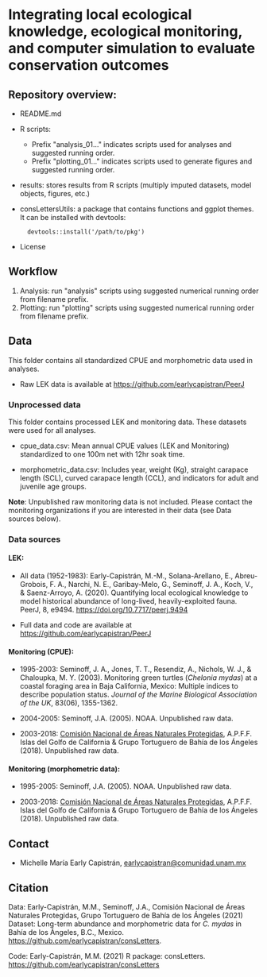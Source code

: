 # Integrating local ecological knowledge, ecological monitoring, and computer simulation to evaluate conservation outcomes


## Repository overview:
- README.md
- R scripts: 
	- Prefix "analysis_01..." indicates scripts used for analyses and suggested running order. 
	- Prefix "plotting_01..." indicates scripts used to generate figures and suggested running order. 	
- results: stores results from R scripts (multiply imputed datasets, model objects, figures, etc.)
- consLettersUtils: a package that contains functions and ggplot themes. It can be installed with devtools: 

		devtools::install('/path/to/pkg')
- License

## Workflow
1. Analysis: run "analysis" scripts using suggested numerical running order from filename prefix. 
2. Plotting: run "plotting" scripts using suggested numerical running order from filename prefix.

## Data
This folder contains all standardized CPUE and morphometric data used in analyses. 

- Raw LEK data is available at <https://github.com/earlycapistran/PeerJ>


### Unprocessed data
This folder contains processed LEK and monitoring data. These datasets were used for all analyses. 

- cpue_data.csv: Mean annual CPUE values (LEK and Monitoring) standardized to one 100m net with 12hr soak time.

- morphometric_data.csv: Includes year, weight (Kg), straight carapace length (SCL), curved carapace length (CCL), and indicators for adult and juvenile age groups.

**Note**: Unpublished raw monitoring data is not included. Please contact the monitoring organizations if you are interested in their data (see Data sources below).

### Data sources

#### LEK: 
- All data (1952-1983): Early-Capistrán, M.-M., Solana-Arellano, E., Abreu-Grobois, F. A., Narchi, N. E., Garibay-Melo, G., Seminoff, J. A., Koch, V., & Saenz-Arroyo, A. (2020). Quantifying local ecological knowledge to model historical abundance of long-lived, heavily-exploited fauna. PeerJ, 8, e9494. <https://doi.org/10.7717/peerj.9494>

-  Full data and code are available at <https://github.com/earlycapistran/PeerJ>

#### Monitoring (CPUE): 
- 1995-2003: Seminoff, J. A., Jones, T. T., Resendiz, A., Nichols, W. J., & Chaloupka, M. Y. (2003). Monitoring green turtles (*Chelonia mydas*) at a coastal foraging area in Baja California, Mexico: Multiple indices to describe population status. *Journal of the Marine Biological Association of the UK*, 83(06), 1355-1362.

- 2004-2005: Seminoff, J.A. (2005). NOAA. Unpublished raw data.

- 2003-2018: [Comisión Nacional de Áreas Naturales Protegidas](https://www.gob.mx/conanp), A.P.F.F. Islas del Golfo de California & Grupo Tortuguero de Bahía de los Ángeles (2018). Unpublished raw data. 

#### Monitoring (morphometric data):

- 1995-2005: Seminoff, J.A. (2005). NOAA. Unpublished raw data.

- 2003-2018: [Comisión Nacional de Áreas Naturales Protegidas](https://www.gob.mx/conanp), A.P.F.F. Islas del Golfo de California & Grupo Tortuguero de Bahía de los Ángeles (2018). Unpublished raw data. 

## Contact
- Michelle María Early Capistrán, <earlycapistran@comunidad.unam.mx>

## Citation
Data: Early-Capistrán, M.M., Seminoff, J.A., Comisión Nacional de Áreas Naturales Protegidas, Grupo Tortuguero de Bahía de los Ángeles (2021) Dataset: Long-term abundance and morphometric data for *C. mydas* in Bahía de los Ángeles, B.C., Mexico. <https://github.com/earlycapistran/consLetters>.

Code: Early-Capistrán, M.M. (2021) R package: consLetters. <https://github.com/earlycapistran/consLetters>
